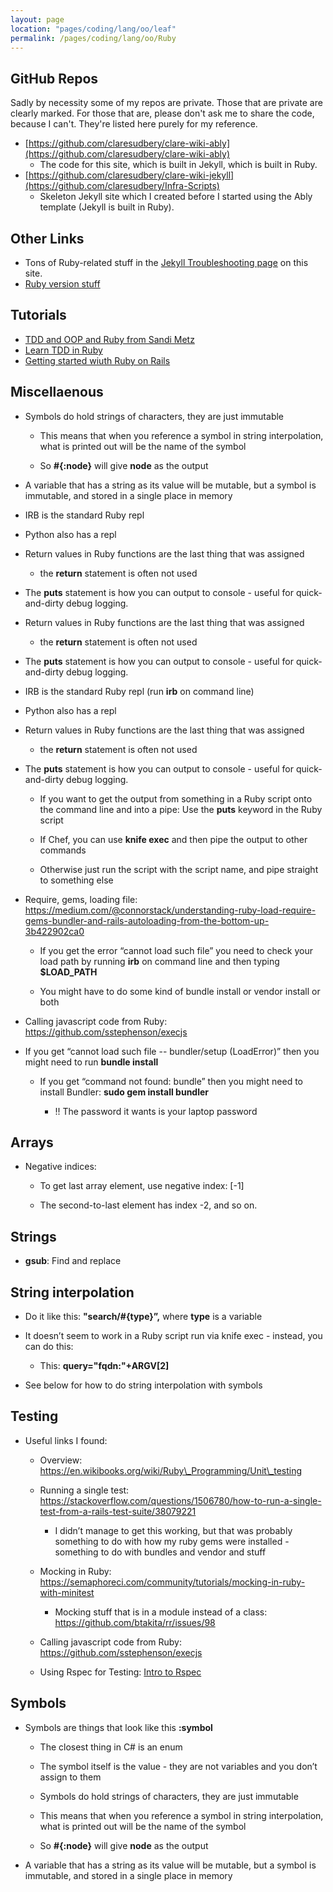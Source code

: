 ```yaml
---
layout: page
location: "pages/coding/lang/oo/leaf"
permalink: /pages/coding/lang/oo/Ruby
---
```


## GitHub Repos 

Sadly by necessity some of my repos are private. Those that are private are clearly marked. For those that are, please don't ask me to share the code, because I can't. They're listed here purely for my reference.

- [https://github.com/claresudbery/clare-wiki-ably](https://github.com/claresudbery/clare-wiki-ably)
    - The code for this site, which is built in Jekyll, which is built in Ruby.
- [https://github.com/claresudbery/clare-wiki-jekyll](https://github.com/claresudbery/Infra-Scripts)
    - Skeleton Jekyll site which I created before I started using the Ably template (Jekyll is built in Ruby).

## Other Links

- Tons of Ruby-related stuff in the [Jekyll Troubleshooting page](/pages/coding/webdev/jekyll/Jekyll-Troubleshooting) on this site.
- [Ruby version stuff](https://clare-wiki.herokuapp.com/pages/coding/webdev/jekyll/Jekyll-Troubleshooting#ruby-version-stuff)

## Tutorials

- [TDD and OOP and Ruby from Sandi Metz](https://www.sandimetz.com/99bottles/sample)
- [Learn TDD in Ruby](https://medium.com/@micosmin/learn-tdd-in-ruby-in-5-easy-steps-3ab28014fec4)
- [Getting started wiuth Ruby on Rails](https://medium.com/@micosmin/learn-tdd-in-ruby-in-5-easy-steps-3ab28014fec4)

## Miscellaenous

  - Symbols do hold strings of characters, they are just immutable
    
      - This means that when you reference a symbol in string
        interpolation, what is printed out will be the name of the
        symbol
    
      - So **\#{:node}** will give **node** as the output

  - A variable that has a string as its value will be mutable, but a
    symbol is immutable, and stored in a single place in memory

  - IRB is the standard Ruby repl

  - Python also has a repl

  - Return values in Ruby functions are the last thing that was assigned
    - the **return** statement is often not used

  - The **puts** statement is how you can output to console - useful for
    quick-and-dirty debug logging.

  - Return values in Ruby functions are the last thing that was assigned
    - the **return** statement is often not used

  - The **puts** statement is how you can output to console - useful for
    quick-and-dirty debug logging.

  - IRB is the standard Ruby repl (run **irb** on command line)

  - Python also has a repl

  - Return values in Ruby functions are the last thing that was assigned
    - the **return** statement is often not used

  - The **puts** statement is how you can output to console - useful for
    quick-and-dirty debug logging.
    
      - If you want to get the output from something in a Ruby script
        onto the command line and into a pipe: Use the **puts** keyword
        in the Ruby script
    
      - If Chef, you can use **knife exec** and then pipe the output to
        other commands
    
      - Otherwise just run the script with the script name, and pipe
        straight to something else

  - Require, gems, loading file:
    [<span class="underline">https://medium.com/@connorstack/understanding-ruby-load-require-gems-bundler-and-rails-autoloading-from-the-bottom-up-3b422902ca0</span>](https://medium.com/@connorstack/understanding-ruby-load-require-gems-bundler-and-rails-autoloading-from-the-bottom-up-3b422902ca0)
    
      - If you get the error “cannot load such file” you need to check
        your load path by running **irb** on command line and then
        typing **$LOAD\_PATH**
    
      - You might have to do some kind of bundle install or vendor
        install or both

  - Calling javascript code from Ruby:
    [<span class="underline">https://github.com/sstephenson/execjs</span>](https://github.com/sstephenson/execjs)

  - If you get “cannot load such file -- bundler/setup (LoadError)” then
    you might need to run **bundle install**
    
      - If you get “command not found: bundle” then you might need to
        install Bundler: **sudo gem install bundler**
        
          - \!\! The password it wants is your laptop password

## Arrays

  - Negative indices:
    
      - To get last array element, use negative index: \[-1\]
    
      - The second-to-last element has index -2, and so on.

## Strings

  - **gsub**: Find and replace

## String interpolation 

  - Do it like this: **"search/\#{type}”,** where **type** is a variable

  - It doesn’t seem to work in a Ruby script run via knife exec -
    instead, you can do this:
    
      - This: **query="fqdn:"+ARGV\[2\]**

  - See below for how to do string interpolation with symbols

## Testing

  - Useful links I found:
    
      - Overview:
        [<span class="underline">https://en.wikibooks.org/wiki/Ruby\_Programming/Unit\_testing</span>](https://en.wikibooks.org/wiki/Ruby_Programming/Unit_testing)
    
      - Running a single test:
        [<span class="underline">https://stackoverflow.com/questions/1506780/how-to-run-a-single-test-from-a-rails-test-suite/38079221</span>](https://stackoverflow.com/questions/1506780/how-to-run-a-single-test-from-a-rails-test-suite/38079221)
        
          - I didn’t manage to get this working, but that was probably
            something to do with how my ruby gems were installed -
            something to do with bundles and vendor and stuff
    
      - Mocking in Ruby:
        [<span class="underline">https://semaphoreci.com/community/tutorials/mocking-in-ruby-with-minitest</span>](https://semaphoreci.com/community/tutorials/mocking-in-ruby-with-minitest)
        
          - Mocking stuff that is in a module instead of a class:
            [<span class="underline">https://github.com/btakita/rr/issues/98</span>](https://github.com/btakita/rr/issues/98)
    
      - Calling javascript code from Ruby:
        [<span class="underline">https://github.com/sstephenson/execjs</span>](https://github.com/sstephenson/execjs)

      - Using Rspec for Testing: [Intro to Rspec](https://www.rubyguides.com/2018/07/rspec-tutorial/)

## Symbols

  - Symbols are things that look like this **:symbol**
    
      - The closest thing in C\# is an enum
    
      - The symbol itself is the value - they are not variables and you
        don’t assign to them
    
      - Symbols do hold strings of characters, they are just immutable
    
      - This means that when you reference a symbol in string
        interpolation, what is printed out will be the name of the
        symbol
    
      - So **\#{:node}** will give **node** as the output

  - A variable that has a string as its value will be mutable, but a
    symbol is immutable, and stored in a single place in memory





